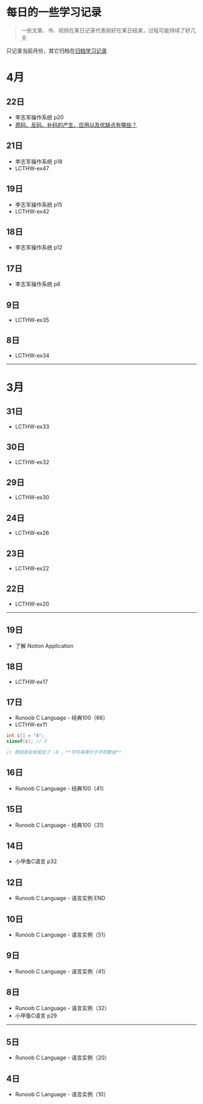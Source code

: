 # 每日的一些学习记录

> 一些文章、书、视频在某日记录代表刚好在某日结束，过程可能持续了好几天

只记录当前月份，其它归档在[归档学习记录](./daily/)

# 4月

## 22日

- 李志军操作系统 p20
- [原码、反码、补码的产生、应用以及优缺点有哪些？](https://www.zhihu.com/question/20159860/answer/71256667)

## 21日

- 李志军操作系统 p18
- LCTHW-ex47

## 19日

- 李志军操作系统 p15
- LCTHW-ex42

## 18日

- 李志军操作系统 p12

## 17日

- 李志军操作系统 p8

## 9日

- LCTHW-ex35


## 8日

- LCTHW-ex34

---

# 3月

## 31日

- LCTHW-ex33

## 30日

- LCTHW-ex32

## 29日

- LCTHW-ex30

## 24日

- LCTHW-ex26

## 23日

- LCTHW-ex22

## 22日

- LCTHW-ex20

---

## 19日

- 了解 Notion Application

## 18日

- LCTHW-ex17

## 17日

- Runoob C Language - 经典100（66）
- LCTHW-ex11
```C
int c[] = "A";
sizeof(c); // 2

// 原因是在结尾加了 \0 。**字符串等价于字符数组**
```

## 16日

- Runoob C Language - 经典100（41）

## 15日

- Runoob C Language - 经典100（31）

## 14日

- 小甲鱼C语言 p32

## 12日

- Runoob C Language - 语言实例 END

## 10日

- Runoob C Language - 语言实例（51）

## 9日

- Runoob C Language - 语言实例（41）

## 8日

- Runoob C Language - 语言实例（32）
- 小甲鱼C语言 p29

--- 

## 5日

- Runoob C Language - 语言实例（20）

## 4日

- Runoob C Language - 语言实例（10）

